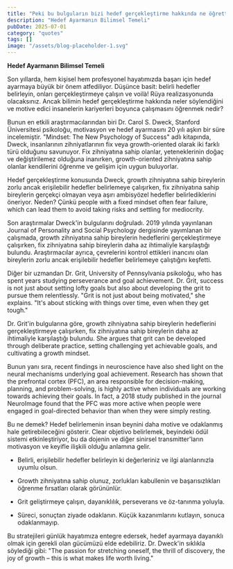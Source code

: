 ```yaml
---
title: "Peki bu bulguların bizi hedef gerçekleştirme hakkında ne öğrettiği? Bazı ana sonuçlar şunlardır"
description: "Hedef Ayarmanın Bilimsel Temeli"
pubDate: 2025-07-01
category: "quotes"
tags: []
image: "/assets/blog-placeholder-1.svg"
---
```


**Hedef Ayarmanın Bilimsel Temeli**

Son yıllarda, hem kişisel hem profesyonel hayatımızda başarı için hedef ayarmaya büyük bir önem atfediliyor. Düşünce basit: belirli hedefler belirleyin, onları gerçekleştirmeye çalışın ve voilà! Rüya realizasyonunda olacaksınız. Ancak bilimin hedef gerçekleştirme hakkında neler söylendiğini ve motive edici insanelerin kariyerleri boyunca çalışmasını öğrenmek nedir?

Bunun en etkili araştırmacılarından biri Dr. Carol S. Dweck, Stanford Üniversitesi psikoloğu, motivasyon ve hedef ayarmasını 20 yılı aşkın bir süre incelemiştir. "Mindset: The New Psychology of Success" adlı kitapında, Dweck, insanlarının zihniyatlarının fix veya growth-oriented olarak iki farklı türü olduğunu savunuyor. Fix zihniyatına sahip olanlar, yeteneklerinin doğaç ve değiştirilemez olduğuna inanırken, growth-oriented zihniyatına sahip olanlar kendilerini öğrenme ve gelişim için uygun buluyorlar.

Hedef gerçekleştirme konusunda Dweck, growth zihniyatına sahip bireylerin zorlu ancak erişilebilir hedefler belirlemeye çalışırken, fix zihniyatına sahip bireylerin gerçekçi olmayan veya aşırı ambisyözel hedefler belirlediklerini öneriyor. Neden? Çünkü people with a fixed mindset often fear failure, which can lead them to avoid taking risks and settling for mediocrity.

Son araştırmalar Dweck'in bulgularını doğruladı. 2019 yılında yayınlanan Journal of Personality and Social Psychology dergisinde yayımlanan bir çalışmada, growth zihniyatına sahip bireylerin hedeflerini gerçekleştirmeye çalışırken, fix zihniyatına sahip bireylerin daha az ihtimaliyle karşılaştığı bulundu. Araştırmacılar ayrıca, çevrelerini kontrol ettikleri inancını olan bireylerin zorlu ancak erişilebilir hedefler belirlemeye çalıştığını keşfetti.

Diğer bir uzmandan Dr. Grit, University of Pennsylvania psikoloğu, who has spent years studying perseverance and goal achievement. Dr. Grit, success is not just about setting lofty goals but also about developing the grit to pursue them relentlessly. "Grit is not just about being motivated," she explains. "It's about sticking with things over time, even when they get tough."

Dr. Grit'in bulgularına göre, growth zihniyatına sahip bireylerin hedeflerini gerçekleştirmeye çalışırken, fix zihniyatına sahip bireylerin daha az ihtimaliyle karşılaştığı bulundu. She argues that grit can be developed through deliberate practice, setting challenging yet achievable goals, and cultivating a growth mindset.

Bunun yanı sıra, recent findings in neuroscience have also shed light on the neural mechanisms underlying goal achievement. Research has shown that the prefrontal cortex (PFC), an area responsible for decision-making, planning, and problem-solving, is highly active when individuals are working towards achieving their goals. In fact, a 2018 study published in the journal NeuroImage found that the PFC was more active when people were engaged in goal-directed behavior than when they were simply resting.

Bu ne demek? Hedef belirlemenin insan beynini daha motive ve odaklanmış hale getirebileceğini gösterir. Clear objetivo belirlemek, beyindeki ödül sistemi etkinleştiriyor, bu da dojenin ve diğer sinirsel transmitter'ların motivasyon ve keyifle ilişkili olduğu anlamına gelir.

* Belirli, erişilebilir hedefler belirleyin ki değerleriniz ve ilgi alanlarınızla uyumlu olsun.

* Growth zihniyatına sahip olunuz, zorlukları kabullenin ve başarısızlıkları öğrenme fırsatları olarak görününlür.

* Grit geliştirmeye çalışın, dayanıklılık, perseverans ve öz-tanınma yoluyla.

* Süreci, sonuçtan ziyade odaklanın. Küçük kazanımlarını kutlayın, sonuca odaklanmayıp.

Bu stratejileri günlük hayatımıza entegre edersek, hedef ayarmaya dayanıklı olmak için gerekli olan gücümüzü elde edebiliriz. Dr. Dweck'in sıklıkla söylediği gibi: "The passion for stretching oneself, the thrill of discovery, the joy of growth – this is what makes life worth living."